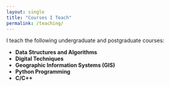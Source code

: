 ```yaml
---
layout: single
title: "Courses I Teach"
permalink: /teaching/
---
```


I teach the following undergraduate and postgraduate courses:

- **Data Structures and Algorithms**
- **Digital Techniques**
- **Geographic Information Systems (GIS)**
- **Python Programming**
- **C/C++**
